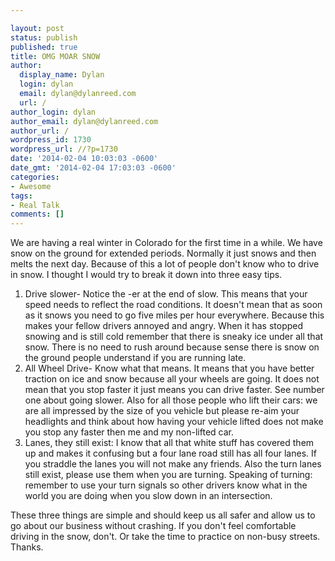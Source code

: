 ```yaml
---

layout: post
status: publish
published: true
title: OMG MOAR SNOW
author:
  display_name: Dylan
  login: dylan
  email: dylan@dylanreed.com
  url: /
author_login: dylan
author_email: dylan@dylanreed.com
author_url: /
wordpress_id: 1730
wordpress_url: //?p=1730
date: '2014-02-04 10:03:03 -0600'
date_gmt: '2014-02-04 17:03:03 -0600'
categories:
- Awesome
tags:
- Real Talk
comments: []
---
```


We are having a real winter in Colorado for the first time in a while. We have snow on the ground for extended periods. Normally it just snows and then melts the next day. Because of this a lot of people don't know who to drive in snow. I thought I would try to break it down into three easy tips.

  1.  Drive slower- Notice the -er at the end of slow. This means that your speed needs to reflect the road conditions. It doesn't mean that as soon as it snows you need to go five miles per hour everywhere. Because this makes your fellow drivers annoyed and angry. When it has stopped snowing and is still cold remember that there is sneaky ice under all that snow. There is no need to rush around because sense there is snow on the ground people understand if you are running late.
  2.  All Wheel Drive- Know what that means. It means that you have better traction on ice and snow because all your wheels are going. It does not mean that you stop faster it just means you can drive faster. See number one about going slower. Also for all those people who lift their cars: we are all impressed by the size of you vehicle but please re-aim your headlights and think about how having your vehicle lifted does not make you stop any faster then me and my non-lifted car.
  3. Lanes, they still exist: I know that all that white stuff has covered them up and makes it confusing but a four lane road still has all four lanes. If you straddle the lanes you will not make any friends. Also the turn lanes still exist, please use them when you are turning. Speaking of turning: remember to use your turn signals so other drivers know what in the world you are doing when you slow down in an intersection.
  


  
These three things are simple and should keep us all safer and allow us to go about our business without crashing. If you don't feel comfortable driving in the snow, don't. Or take the time to practice on non-busy streets. Thanks.

